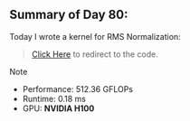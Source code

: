 ## Summary of Day 80:

Today I wrote a kernel for RMS Normalization:

> [Click Here](./rms.cu) to redirect to the code.

> [!note]
> - Performance: $512.36 \text{ GFLOPs}$
> - Runtime: $0.18 \text{ ms}$
> - GPU: **NVIDIA H100**